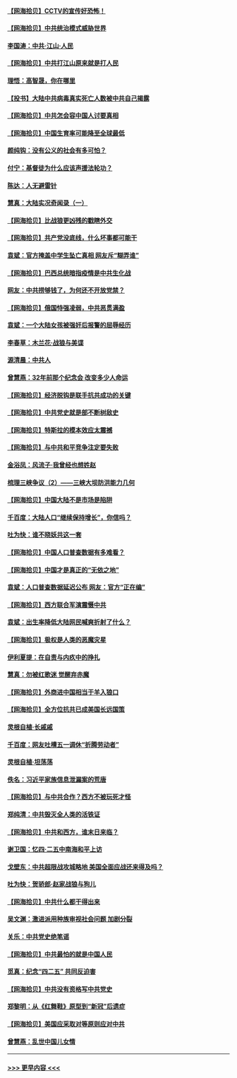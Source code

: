 #### [【网海拾贝】CCTV的宣传好恐怖！](../pages/nsc993/n12959984.md?t=05191651) 
#### [【网海拾贝】中共统治模式威胁世界](../pages/nsc993/n12957622.md?t=05191651) 
#### [李国涛：中共‧江山‧人民](../pages/nsc993/n12957502.md?t=05191651) 
#### [【网海拾贝】中共打江山原来就是打人民](../pages/nsc993/n12954345.md?t=05191651) 
#### [理悟：高智晟，你在哪里](../pages/nsc993/n12953115.md?t=05191651) 
#### [【投书】大陆中共病毒真实死亡人数被中共自己揭露](../pages/nsc993/n12953050.md?t=05191651) 
#### [【网海拾贝】中共怎会容中国人讨要真相](../pages/nsc993/n12952161.md?t=05191651) 
#### [【网海拾贝】中国生育率可能降至全球最低](../pages/nsc993/n12948793.md?t=05191651) 
#### [颜纯钩：没有公义的社会有多可怕？](../pages/nsc993/n12947626.md?t=05191651) 
#### [付宁：基督徒为什么应该声援法轮功？](../pages/nsc993/n12947233.md?t=05191651) 
#### [陈达：人无避雷针](../pages/nsc993/n12947098.md?t=05191651) 
#### [慧真：大陆实况奇闻录（一）](../pages/nsc993/n12945811.md?t=05191651) 
#### [【网海拾贝】比战狼更凶残的戳瞎外交](../pages/nsc993/n12945717.md?t=05191651) 
#### [【网海拾贝】共产党没底线，什么坏事都可能干](../pages/nsc993/n12942090.md?t=05191651) 
#### [袁斌：官方掩盖中学生坠亡真相 网友斥“糊弄谁”](../pages/nsc993/n12942029.md?t=05191651) 
#### [【网海拾贝】巴西总统暗指疫情是中共生化战](../pages/nsc993/n12938999.md?t=05191651) 
#### [网友：中共捞够钱了，为何还不开放党禁？](../pages/nsc993/n12938952.md?t=05191651) 
#### [【网海拾贝】俄国恃强凌弱，中共恶贯满盈](../pages/nsc993/n12936626.md?t=05191651) 
#### [袁斌：一个大陆女孩被强奸后报警的屈辱经历](../pages/nsc993/n12936547.md?t=05191651) 
#### [李春草：木兰花·战狼与美谍](../pages/nsc993/n12935995.md?t=05191651) 
#### [源清晨：中共人](../pages/nsc993/n12935589.md?t=05191651) 
#### [曾慧燕：32年前那个纪念会 改变多少人命运](../pages/nsc993/n12934233.md?t=05191651) 
#### [【网海拾贝】经济脱钩是联手抗共成功的关键](../pages/nsc993/n12934176.md?t=05191651) 
#### [【网海拾贝】中共党史就是部不断树敌史](../pages/nsc993/n12932844.md?t=05191651) 
#### [【网海拾贝】特斯拉的模本效应太震撼](../pages/nsc993/n12925626.md?t=05191651) 
#### [【网海拾贝】与中共和平竞争注定要失败](../pages/nsc993/n12923326.md?t=05191651) 
#### [金浴凤：风流子‧我曾经也想姓赵](../pages/nsc993/n12920911.md?t=05191651) 
#### [梳理三峡争议（2）——三峡大坝防洪能力几何](../pages/nsc993/n12920173.md?t=05191651) 
#### [【网海拾贝】中国大陆不是市场是陷阱](../pages/nsc993/n12920143.md?t=05191651) 
#### [千百度：大陆人口“继续保持增长”，你信吗？](../pages/nsc993/n12918946.md?t=05191651) 
#### [吐为快：谁不晓妖共这一套](../pages/nsc993/n12918941.md?t=05191651) 
#### [【网海拾贝】中国人口普查数据有多难看？](../pages/nsc993/n12917822.md?t=05191651) 
#### [【网海拾贝】中国才是真正的“无依之地”](../pages/nsc993/n12915845.md?t=05191651) 
#### [袁斌：人口普查数据延迟公布 网友：官方“正在编”](../pages/nsc993/n12915748.md?t=05191651) 
#### [【网海拾贝】西方联合军演震慑中共](../pages/nsc993/n12913466.md?t=05191651) 
#### [袁斌：出生率降低大陆网民喊爽折射了什么？](../pages/nsc993/n12913365.md?t=05191651) 
#### [【网海拾贝】极权是人类的恶魔灾星](../pages/nsc993/n12910697.md?t=05191651) 
#### [伊利夏提：在自责与内疚中的挣扎](../pages/nsc993/n12910493.md?t=05191651) 
#### [慧真：勿被红歌迷 觉醒弃赤魔](../pages/nsc993/n12910485.md?t=05191651) 
#### [【网海拾贝】外商进中国相当于羊入狼口](../pages/nsc993/n12908274.md?t=05191651) 
#### [【网海拾贝】全方位抗共已成美国长远国策](../pages/nsc993/n12906878.md?t=05191651) 
#### [灵根自植‧长戚戚](../pages/nsc993/n12905585.md?t=05191651) 
#### [千百度：网友吐槽五一调休“折腾劳动者”](../pages/nsc993/n12905934.md?t=05191651) 
#### [灵根自植‧坦荡荡](../pages/nsc993/n12905562.md?t=05191651) 
#### [佚名：习近平家族信息泄漏案的荒唐](../pages/nsc993/n12904705.md?t=05191651) 
#### [【网海拾贝】与中共合作？西方不被玩死才怪](../pages/nsc993/n12903873.md?t=05191651) 
#### [郑纯清：中共毁灭全人类的活铁证](../pages/nsc993/n12903785.md?t=05191651) 
#### [【网海拾贝】中共和西方，谁末日来临？](../pages/nsc993/n12903482.md?t=05191651) 
#### [谢卫国：忆四‧二五中南海和平上访](../pages/nsc993/n12902192.md?t=05191651) 
#### [戈壁东：中共超限战攻城略地 美国全面应战还来得及吗？](../pages/nsc993/n12902297.md?t=05191651) 
#### [吐为快：贺骄郎‧赵家战狼与狗儿](../pages/nsc993/n12902280.md?t=05191651) 
#### [【网海拾贝】中共什么都干得出来](../pages/nsc993/n12897500.md?t=05191651) 
#### [吴文渊：激进派用种族审视社会问题 加剧分裂](../pages/nsc993/n12893881.md?t=05191651) 
#### [关乐：中共党史绝笔谣](../pages/nsc993/n12897270.md?t=05191651) 
#### [【网海拾贝】中共最怕的就是中国人民](../pages/nsc993/n12894705.md?t=05191651) 
#### [觅真：纪念“四二五” 共同反迫害](../pages/nsc993/n12894553.md?t=05191651) 
#### [【网海拾贝】中共没有资格写中共党史](../pages/nsc993/n12892231.md?t=05191651) 
#### [郑黎明：从《红舞鞋》原型到“新冠”后遗症](../pages/nsc993/n12890469.md?t=05191651) 
#### [【网海拾贝】美国应采取对等原则应对中共](../pages/nsc993/n12889176.md?t=05191651) 
#### [曾慧燕：乱世中国儿女情](../pages/nsc993/n12887931.md?t=05191651) 

----
#### [ >>> 更早内容 <<< ](../indexes/nsc993-earlier.md)
